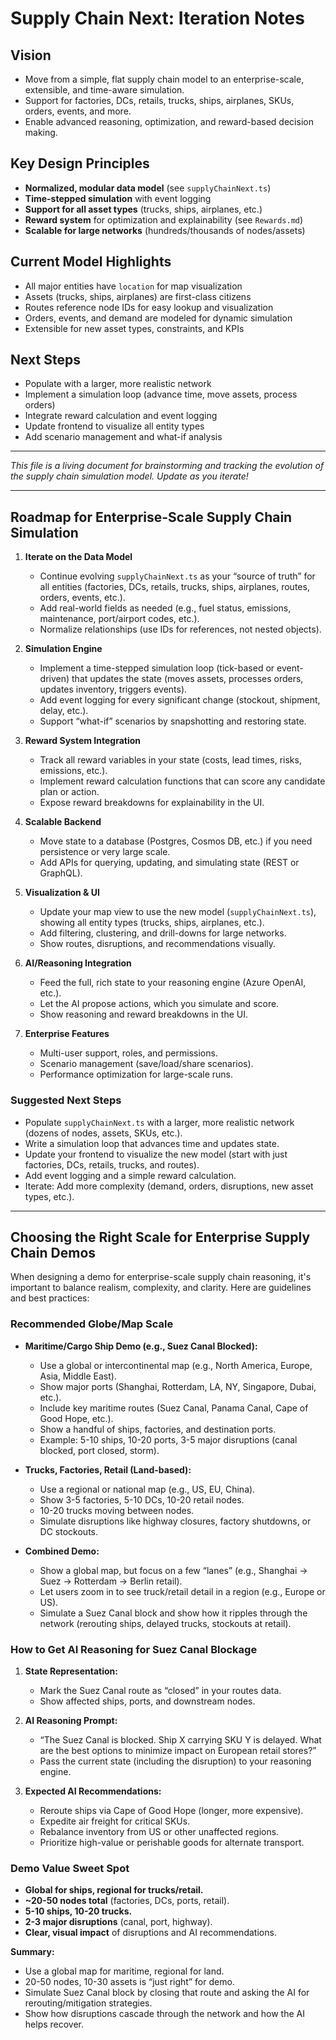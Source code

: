 # Supply Chain Next: Iteration Notes

## Vision

- Move from a simple, flat supply chain model to an enterprise-scale, extensible, and time-aware simulation.
- Support for factories, DCs, retails, trucks, ships, airplanes, SKUs, orders, events, and more.
- Enable advanced reasoning, optimization, and reward-based decision making.

## Key Design Principles

- **Normalized, modular data model** (see `supplyChainNext.ts`)
- **Time-stepped simulation** with event logging
- **Support for all asset types** (trucks, ships, airplanes, etc.)
- **Reward system** for optimization and explainability (see `Rewards.md`)
- **Scalable for large networks** (hundreds/thousands of nodes/assets)

## Current Model Highlights

- All major entities have `location` for map visualization
- Assets (trucks, ships, airplanes) are first-class citizens
- Routes reference node IDs for easy lookup and visualization
- Orders, events, and demand are modeled for dynamic simulation
- Extensible for new asset types, constraints, and KPIs

## Next Steps

- Populate with a larger, more realistic network
- Implement a simulation loop (advance time, move assets, process orders)
- Integrate reward calculation and event logging
- Update frontend to visualize all entity types
- Add scenario management and what-if analysis

---

_This file is a living document for brainstorming and tracking the evolution of the supply chain simulation model. Update as you iterate!_

---

## Roadmap for Enterprise-Scale Supply Chain Simulation

1. **Iterate on the Data Model**
   - Continue evolving `supplyChainNext.ts` as your “source of truth” for all entities (factories, DCs, retails, trucks, ships, airplanes, routes, orders, events, etc.).
   - Add real-world fields as needed (e.g., fuel status, emissions, maintenance, port/airport codes, etc.).
   - Normalize relationships (use IDs for references, not nested objects).

2. **Simulation Engine**
   - Implement a time-stepped simulation loop (tick-based or event-driven) that updates the state (moves assets, processes orders, updates inventory, triggers events).
   - Add event logging for every significant change (stockout, shipment, delay, etc.).
   - Support “what-if” scenarios by snapshotting and restoring state.

3. **Reward System Integration**
   - Track all reward variables in your state (costs, lead times, risks, emissions, etc.).
   - Implement reward calculation functions that can score any candidate plan or action.
   - Expose reward breakdowns for explainability in the UI.

4. **Scalable Backend**
   - Move state to a database (Postgres, Cosmos DB, etc.) if you need persistence or very large scale.
   - Add APIs for querying, updating, and simulating state (REST or GraphQL).

5. **Visualization & UI**
   - Update your map view to use the new model (`supplyChainNext.ts`), showing all entity types (trucks, ships, airplanes, etc.).
   - Add filtering, clustering, and drill-downs for large networks.
   - Show routes, disruptions, and recommendations visually.

6. **AI/Reasoning Integration**
   - Feed the full, rich state to your reasoning engine (Azure OpenAI, etc.).
   - Let the AI propose actions, which you simulate and score.
   - Show reasoning and reward breakdowns in the UI.

7. **Enterprise Features**
   - Multi-user support, roles, and permissions.
   - Scenario management (save/load/share scenarios).
   - Performance optimization for large-scale runs.

### Suggested Next Steps

- Populate `supplyChainNext.ts` with a larger, more realistic network (dozens of nodes, assets, SKUs, etc.).
- Write a simulation loop that advances time and updates state.
- Update your frontend to visualize the new model (start with just factories, DCs, retails, trucks, and routes).
- Add event logging and a simple reward calculation.
- Iterate: Add more complexity (demand, orders, disruptions, new asset types, etc.).

---

## Choosing the Right Scale for Enterprise Supply Chain Demos

When designing a demo for enterprise-scale supply chain reasoning, it's important to balance realism, complexity, and clarity. Here are guidelines and best practices:

### Recommended Globe/Map Scale

- **Maritime/Cargo Ship Demo (e.g., Suez Canal Blocked):**
  - Use a global or intercontinental map (e.g., North America, Europe, Asia, Middle East).
  - Show major ports (Shanghai, Rotterdam, LA, NY, Singapore, Dubai, etc.).
  - Include key maritime routes (Suez Canal, Panama Canal, Cape of Good Hope, etc.).
  - Show a handful of ships, factories, and destination ports.
  - Example: 5-10 ships, 10-20 ports, 3-5 major disruptions (canal blocked, port closed, storm).

- **Trucks, Factories, Retail (Land-based):**
  - Use a regional or national map (e.g., US, EU, China).
  - Show 3-5 factories, 5-10 DCs, 10-20 retail nodes.
  - 10-20 trucks moving between nodes.
  - Simulate disruptions like highway closures, factory shutdowns, or DC stockouts.

- **Combined Demo:**
  - Show a global map, but focus on a few “lanes” (e.g., Shanghai → Suez → Rotterdam → Berlin retail).
  - Let users zoom in to see truck/retail detail in a region (e.g., Europe or US).
  - Simulate a Suez Canal block and show how it ripples through the network (rerouting ships, delayed trucks, stockouts at retail).

### How to Get AI Reasoning for Suez Canal Blockage

1. **State Representation:**
   - Mark the Suez Canal route as “closed” in your routes data.
   - Show affected ships, ports, and downstream nodes.

2. **AI Reasoning Prompt:**
   - “The Suez Canal is blocked. Ship X carrying SKU Y is delayed. What are the best options to minimize impact on European retail stores?”
   - Pass the current state (including the disruption) to your reasoning engine.

3. **Expected AI Recommendations:**
   - Reroute ships via Cape of Good Hope (longer, more expensive).
   - Expedite air freight for critical SKUs.
   - Rebalance inventory from US or other unaffected regions.
   - Prioritize high-value or perishable goods for alternate transport.

### Demo Value Sweet Spot

- **Global for ships, regional for trucks/retail.**
- **~20-50 nodes total** (factories, DCs, ports, retail).
- **5-10 ships, 10-20 trucks.**
- **2-3 major disruptions** (canal, port, highway).
- **Clear, visual impact** of disruptions and AI recommendations.

**Summary:**

- Use a global map for maritime, regional for land.
- 20-50 nodes, 10-30 assets is “just right” for demo.
- Simulate Suez Canal block by closing that route and asking the AI for rerouting/mitigation strategies.
- Show how disruptions cascade through the network and how the AI helps recover.
